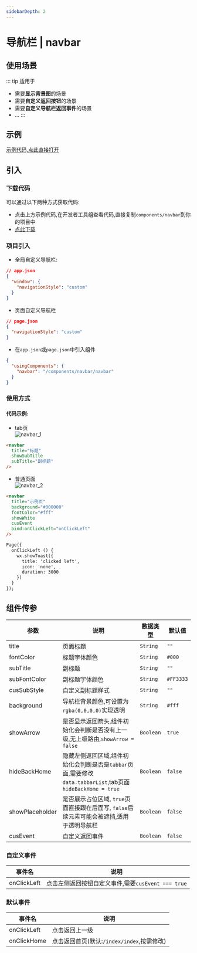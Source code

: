 ```yaml
---
sidebarDepth: 2
---
```


# 导航栏 | navbar

## 使用场景
::: tip 适用于
- 需要**显示背景图**的场景
- 需要**自定义返回按钮**的场景
- 需要**自定义导航栏返回事件**的场景
- ...
:::
## 示例
[示例代码,点此直接打开](https://developers.weixin.qq.com/s/YhGUfomc7IjX)

## 引入
### 下载代码
可以通过以下两种方式获取代码:
  - 点击上方示例代码,在开发者工具组查看代码,直接复制`components/navbar`到你的项目中
  - <a href="/dist/navbar.zip" target="_blank" download>点此下载</a>
### 项目引入
- 全局自定义导航栏:
```json
// app.json
{
  "window": {
    "navigationStyle": "custom"
  }
}
```
- 页面自定义导航栏
```json
// page.json
{
  "navigationStyle": "custom"
}
```
- 在`app.json`或`page.json`中引入组件
```json
{
  "usingComponents": {
    "navbar": "/components/navbar/navbar"
  }
}
```

### 使用方式
#### 代码示例:
- tab页  
![navbar_1](/navbar_1.png)
```html
<navbar
  title="标题"
  showSubTitle
  subTitle="副标题"
/>
```

- 普通页面  
![navbar_2](/navbar_2.png)
```html
<navbar
  title="示例页"
  background="#000000"
  fontColor="#fff"
  showWhite
  cusEvent
  bind:onClickLeft="onClickLeft"
/>

Page({
  onClickLeft () {
    wx.showToast({
      title: 'clicked left',
      icon: 'none',
      duration: 3000
    })
  }
});
```

## 组件传参
| 参数  | 说明 | 数据类型 | 默认值 |
| --- | --- | --- | --- |
| title | 页面标题 | `String` | `""` |
| fontColor | 标题字体颜色 | `String` | `#000` |
| subTitle | 副标题 | `String` | `""` |
| subFontColor | 副标题字体颜色 | `String` | `#FF3333` |
| cusSubStyle | 自定义副标题样式 | `String` | `""` |
| background | 导航栏背景颜色,可设置为`rgba(0,0,0,0)`实现透明 | `String` | `#fff` |
| showArrow | 是否显示返回箭头,组件初始化会判断是否没有上一级,无上级路由,`showArrow = false` | `Boolean` | `true` |
| hideBackHome | 隐藏左侧返回区域,组件初始化会判断是否是`tabbar`页面,需要修改`data.tabbarList`,tab页面`hideBackHome = true` | `Boolean` | `false` |
| showPlaceholder | 是否展示占位区域, `true`页面直接跟在后面写, `false`后续元素可能会被遮挡,适用于透明导航栏 | `Boolean` | `false` |
| cusEvent | 自定义返回事件 | `Boolean` | `false` |

### 自定义事件
| 事件名 | 说明 |
| --- | --- |
| onClickLeft | 点击左侧返回按钮自定义事件,需要`cusEvent === true` |

### 默认事件
| 事件名 | 说明 |
| --- | --- |
| onClickLeft | 点击返回上一级 |
| onClickHome | 点击返回首页(默认:`/index/index`,按需修改) |